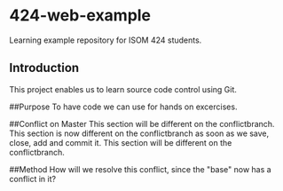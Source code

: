 # 424-web-example
Learning example repository for ISOM 424 students.

## Introduction
This project enables us to learn source code control using Git.

##Purpose
To have code we can use for hands on excercises.

##Conflict on Master
This section will be different on the conflictbranch.
This section is now different on the conflictbranch as soon as we save, close, add and commit it.
This section will be different on the conflictbranch.

##Method
How will we resolve this conflict, since the "base" now has a conflict in it?